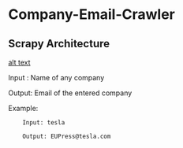 # Company-Email-Crawler

## Scrapy Architecture
[alt text](https://docs.scrapy.org/en/latest/_images/scrapy_architecture_02.png)




Input : Name of any company

Output: Email of the entered company

Example:

        Input: tesla

        Output: EUPress@tesla.com
